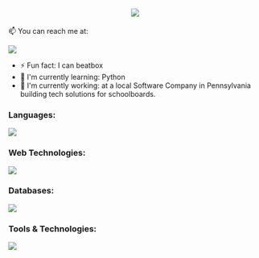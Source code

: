 <!--

Here are some ideas to get you started:

- 🔭 I’m currently working on ...
- 🌱 I’m currently learning ...
- 👯 I’m looking to collaborate on ...
- 🤔 I’m looking for help with ...
- 💬 Ask me about ...
- 📫 How to reach me: ...
- 😄 Pronouns: ...
- ⚡ Fun fact: ...
-->

<p align="center">
  <h1 align="center">
    <a href="https://github.com/riztaha">
      <img src="https://readme-typing-svg.demolab.com/?font=Nunito&weight=500&size=27&duration=2000&pause=1000&color=82ACF9&center=true&vCenter=true&width=600&lines=👋+Taha+Rizvi;Software+Engineer+%7C+Full+Stack+Developer" />
    </a>
  </h1>
</p>

📫 You can reach me at:
<p align="left">
  <a href="http://linkedin.com/in/taharizvi/">
    <img src="https://skillicons.dev/icons?i=linkedin" />
  </a>
</p>

- ⚡ Fun fact: I can beatbox
- 🔭 I'm currently learning: Python
- 👯 I'm currently working: at a local Software Company in Pennsylvania building tech solutions for schoolboards.

<h3 align="left">Languages:</h3>
<p align="left">
  <a href="https://skillicons.dev">
    <img src="https://skillicons.dev/icons?i=cs,py,js" />
  </a>
</p>

<h3 align="left">Web Technologies:</h3>
<p align="left">
  <a href="https://skillicons.dev">
    <img src="https://skillicons.dev/icons?i=css,html,ts,react,vue,jquery,nodejs,dotnet,django,ai" />
  </a>
</p>

<h3 align="left">Databases:</h3>
<p align="left">
  <a href="https://skillicons.dev">
    <img src="https://skillicons.dev/icons?i=mongodb,mysql,postgres,redis" />
  </a>
</p>

<h3 align="left">Tools & Technologies:</h3>
<p align="left">
  <a href="https://skillicons.dev">
    <img src="https://skillicons.dev/icons?i=aws,gcp,docker,github,postman,linux,azure,heroku,netlify" />
  </a>
</p>

<!-- [![Taha's GitHub stats](https://github-readme-stats.vercel.app/api?username=riztaha)](https://github.com/riztaha/github-readme-stats)
-->

